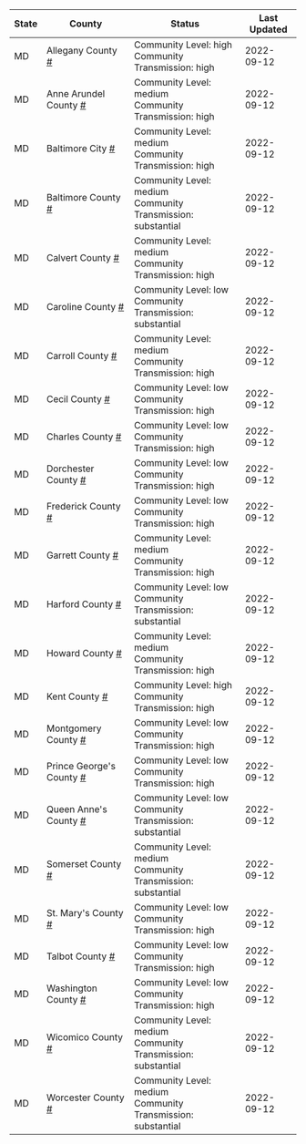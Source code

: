 State | County | Status | Last Updated
--- | --- | --- | --- 
MD | Allegany County <a href="#allegany_county">#</a> | <a name="allegany_county"></a>Community Level: high<br/>Community Transmission: high | 2022-09-12
MD | Anne Arundel County <a href="#anne_arundel_county">#</a> | <a name="anne_arundel_county"></a>Community Level: medium<br/>Community Transmission: high | 2022-09-12
MD | Baltimore City <a href="#baltimore_city">#</a> | <a name="baltimore_city"></a>Community Level: medium<br/>Community Transmission: high | 2022-09-12
MD | Baltimore County <a href="#baltimore_county">#</a> | <a name="baltimore_county"></a>Community Level: medium<br/>Community Transmission: substantial | 2022-09-12
MD | Calvert County <a href="#calvert_county">#</a> | <a name="calvert_county"></a>Community Level: medium<br/>Community Transmission: high | 2022-09-12
MD | Caroline County <a href="#caroline_county">#</a> | <a name="caroline_county"></a>Community Level: low<br/>Community Transmission: substantial | 2022-09-12
MD | Carroll County <a href="#carroll_county">#</a> | <a name="carroll_county"></a>Community Level: medium<br/>Community Transmission: high | 2022-09-12
MD | Cecil County <a href="#cecil_county">#</a> | <a name="cecil_county"></a>Community Level: low<br/>Community Transmission: high | 2022-09-12
MD | Charles County <a href="#charles_county">#</a> | <a name="charles_county"></a>Community Level: low<br/>Community Transmission: high | 2022-09-12
MD | Dorchester County <a href="#dorchester_county">#</a> | <a name="dorchester_county"></a>Community Level: low<br/>Community Transmission: high | 2022-09-12
MD | Frederick County <a href="#frederick_county">#</a> | <a name="frederick_county"></a>Community Level: low<br/>Community Transmission: high | 2022-09-12
MD | Garrett County <a href="#garrett_county">#</a> | <a name="garrett_county"></a>Community Level: medium<br/>Community Transmission: high | 2022-09-12
MD | Harford County <a href="#harford_county">#</a> | <a name="harford_county"></a>Community Level: low<br/>Community Transmission: substantial | 2022-09-12
MD | Howard County <a href="#howard_county">#</a> | <a name="howard_county"></a>Community Level: medium<br/>Community Transmission: high | 2022-09-12
MD | Kent County <a href="#kent_county">#</a> | <a name="kent_county"></a>Community Level: high<br/>Community Transmission: high | 2022-09-12
MD | Montgomery County <a href="#montgomery_county">#</a> | <a name="montgomery_county"></a>Community Level: low<br/>Community Transmission: high | 2022-09-12
MD | Prince George's County <a href="#prince_george's_county">#</a> | <a name="prince_george's_county"></a>Community Level: low<br/>Community Transmission: high | 2022-09-12
MD | Queen Anne's County <a href="#queen_anne's_county">#</a> | <a name="queen_anne's_county"></a>Community Level: low<br/>Community Transmission: substantial | 2022-09-12
MD | Somerset County <a href="#somerset_county">#</a> | <a name="somerset_county"></a>Community Level: medium<br/>Community Transmission: substantial | 2022-09-12
MD | St. Mary's County <a href="#st._mary's_county">#</a> | <a name="st._mary's_county"></a>Community Level: low<br/>Community Transmission: high | 2022-09-12
MD | Talbot County <a href="#talbot_county">#</a> | <a name="talbot_county"></a>Community Level: low<br/>Community Transmission: high | 2022-09-12
MD | Washington County <a href="#washington_county">#</a> | <a name="washington_county"></a>Community Level: low<br/>Community Transmission: high | 2022-09-12
MD | Wicomico County <a href="#wicomico_county">#</a> | <a name="wicomico_county"></a>Community Level: medium<br/>Community Transmission: substantial | 2022-09-12
MD | Worcester County <a href="#worcester_county">#</a> | <a name="worcester_county"></a>Community Level: medium<br/>Community Transmission: substantial | 2022-09-12
